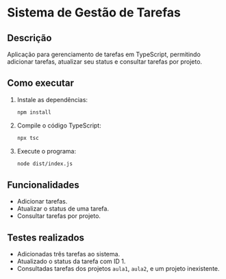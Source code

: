 # Sistema de Gestão de Tarefas

## Descrição
Aplicação para gerenciamento de tarefas em TypeScript, permitindo adicionar tarefas, atualizar seu status e consultar tarefas por projeto.

## Como executar
1. Instale as dependências:
   ```bash
   npm install
   ```

2. Compile o código TypeScript:
   ```bash
   npx tsc
   ```

3. Execute o programa:
   ```bash
   node dist/index.js
   ```

## Funcionalidades
- Adicionar tarefas.
- Atualizar o status de uma tarefa.
- Consultar tarefas por projeto.

## Testes realizados
- Adicionadas três tarefas ao sistema.
- Atualizado o status da tarefa com ID 1.
- Consultadas tarefas dos projetos `aula1`, `aula2`, e um projeto inexistente.
